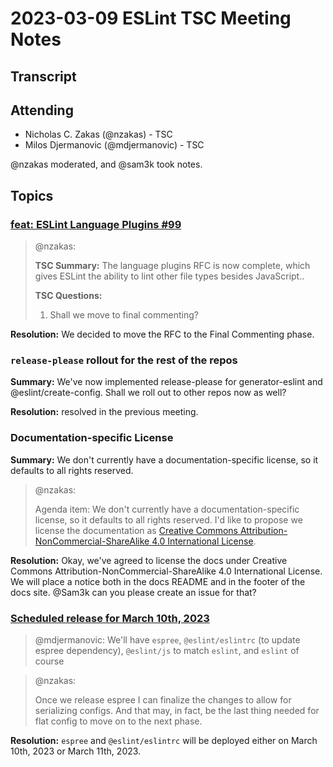 # 2023-03-09 ESLint TSC Meeting Notes

## Transcript


## Attending

* Nicholas C. Zakas (@nzakas) - TSC
* Milos Djermanovic (@mdjermanovic) - TSC

@nzakas moderated, and @sam3k took notes.

## Topics

### [feat: ESLint Language Plugins #99](https://github.com/eslint/rfcs/pull/99)

> @nzakas:
>
> **TSC Summary:** The language plugins RFC is now complete, which gives ESLint the ability to lint other file types besides JavaScript..
>
> **TSC Questions:**
>
> 1. Shall we move to final commenting?

**Resolution:** We decided to move the RFC to the Final Commenting phase.


### `release-please` rollout for the rest of the repos
**Summary:** We've now implemented release-please for generator-eslint and @eslint/create-config. Shall we roll out to other repos now as well?

**Resolution:** resolved in the previous meeting.

### Documentation-specific License
**Summary:** We don't currently have a documentation-specific license, so it defaults to all rights reserved. 

> @nzakas:
>
> Agenda item: We don't currently have a documentation-specific license, so it defaults to all rights reserved. I'd like to propose we license the documentation as [Creative Commons Attribution-NonCommercial-ShareAlike 4.0 International License](https://creativecommons.org/licenses/by-nc-sa/4.0/).


**Resolution:** Okay, we've agreed to license the docs under Creative Commons Attribution-NonCommercial-ShareAlike 4.0 International License. We will place a notice both in the docs README and in the footer of the docs site. @Sam3k can you please create an issue for that?


### [Scheduled release for March 10th, 2023](https://github.com/eslint/eslint/issues/16945)

> @mdjermanovic:
> We'll have `espree`, `@eslint/eslintrc` (to update espree dependency), `@eslint/js` to match `eslint`, and `eslint` of course

> @nzakas:
>
> Once we release espree I can finalize the changes to allow for serializing configs. And that may, in fact, be the last thing needed for flat config to move on to the next phase.

**Resolution:** `espree` and `@eslint/eslintrc` will be deployed either on March 10th, 2023 or March 11th, 2023.
